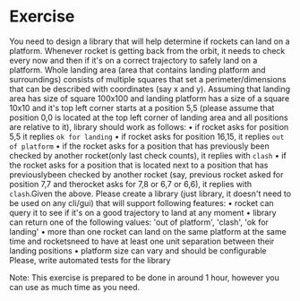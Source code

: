 # Exercise 
You need to design a library that will help determine if rockets can land on a platform. Whenever rocket is getting back from the orbit, it needs to check every now and then if it's on a correct trajectory to safely land on a platform. Whole landing area (area that contains landing platform and surroundings) consists of multiple squares that set a perimeter/dimensions that can be described with coordinates (say x and y). Assuming that landing area has size of square 100x100 and landing platform has a size of a square 10x10 and it's top left corner starts at a position 5,5 (please assume that position 0,0 is located at the top left corner of landing area and all positions are relative to it), library should work as follows:
• if rocket asks for position 5,5 it replies `ok for landing`
• if rocket asks for position 16,15, it replies `out of platform`
• if the rocket asks for a position that has previously been checked by another rocket(only last check counts), it replies with `clash`
• if the rocket asks for a position that is located next to a position that has previouslybeen checked by another rocket (say, previous rocket asked for position 7,7 and therocket asks for 7,8 or 6,7 or 6,6), it replies with `clash`.Given the above.
Please create a library (just library, it doesn't need to be used on any cli/gui) that will support following features:
• rocket can query it to see if it's on a good trajectory to land at any moment
• library can return one of the following values: 'out of platform', 'clash', 'ok for landing'
• more than one rocket can land on the same platform at the same time and rocketsneed to have at least one unit separation between their landing positions
• platform size can vary and should be configurable
Please, write automated tests for the library


Note: This exercise is prepared to be done in around 1 hour, however you can use as much time as you need.